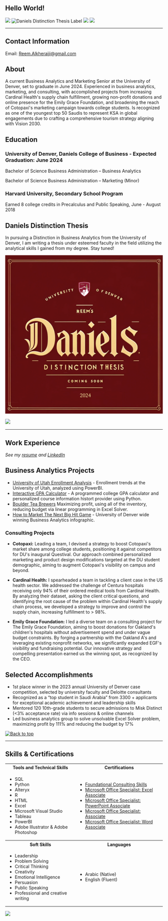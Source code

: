 

## Hello World! 
[<img src="https://user-images.githubusercontent.com/91146906/162140860-bfb69654-5603-49bd-a7a1-a836ab1c772c.svg" height="35"/>](#education)
![Daniels Distinction Thesis Label](images/Daniels%20Distinction%20Thesis%20Label.png)
[<img src="https://user-images.githubusercontent.com/91146906/162140921-207cd392-cfe5-40e6-a84e-0a16e19e405a.svg" height="35"/>](#profExp)
[<img src="https://user-images.githubusercontent.com/91146906/162140965-cf707805-9abd-43f7-8314-4f96794c44dc.svg" height="35"/>](#skills)

<a name="education"></a>
<hr>

## Contact Information
Email: Reem.Alkheraiji@gmail.com

## About
A current Business Analytics and Marketing Senior at the University of Denver, set to graduate in June 2024. Experienced in business analytics, marketing, and consulting, with accomplished projects from increasing Cardinal Health's supply chain fulfillment, growing non-profit donations and online presence for the Emily Grace Foundation, and broadening the reach of Cotopaxi's marketing campaign towards college students. Is recognized as one of the youngest top 50 Saudis to represent KSA in global engagements due to crafting a comprehensive tourism strategy aligning with Vision 2030.

## Education
### University of Denver, Daniels College of Business - Expected Graduation: June 2024
Bachelor of Science Business Administration – Business Analytics

Bachelor of Science Business Administration – Marketing (Minor)

### Harvard University, Secondary School Program
Earned 8 college credits in Precalculus and Public Speaking, June - August 2018

<a name="DanielsDistinction"></a>
## Daniels Distinction Thesis
In pursuing a Distinction in Business Analytics from the University of Denver, I am writing a thesis under esteemed faculty in the field utilizing the analytical skills I gained from my degree. Stay tuned!

<img src="./Distinction%20Coming%20Soon.png" width="520" alt="Distinction Thesis Coming Soon">

[<img src="https://user-images.githubusercontent.com/91146906/152072378-b0168a2d-e85c-47c6-a272-fcfb3f6a44ae.svg" height="35"/>](#top)

<a name="profExp"></a>
<hr>

## Work Experience
<i>See my <a href="/2024.03_Reem_Alkheraiji_Resume.pdf" target="_blank">resume</a> and <a href="https://www.linkedin.com/in/reemalkheraiji" target="_blank">LinkedIn</a></i>

## Business Analytics Projects

- [University of Utah Enrollment Analysis](./University%20of%20Utah%20Enrollment.pdf) - Enrollment trends at the University of Utah, analyzed using PowerBI.
- [Interactive GPA Calculator](./MidProject%20(1).ipynb) - A programmed college GPA calculator and personalized course information histort provider using Python.
- [Boulder Tea Brewers](./Boulder%20Tea%20Brewers%20.pdf) Maximizing profit, using all of the inventory, reducing budget via linear programming in Excel Solver. 
- [How to Market The Next Big Hit Game](./How%20to%20Market%20The%20Next%20Big%20Hit%20Game.pdf) - University of Denver wide winning Business Analytics infographic.

### Consulting Projects

- **Cotopaxi:** Leading a team, I devised a strategy to boost Cotopaxi's market share among college students, positioning it against competitors for DU's inaugural Questival. Our approach combined personalized marketing and product design modifications targeted at the DU student demographic, aiming to augment Cotopaxi's visibility on campus and beyond.

- **Cardinal Health:** I spearheaded a team in tackling a client case in the US health sector. We addressed the challenge of Centura hospitals receiving only 94% of their ordered medical tools from Cardinal Health. By analyzing their dataset, asking the client critical questions, and identifying the root cause of the problem within Cardinal Health's supply chain process, we developed a strategy to improve and control the supply chain, increasing fulfillment to > 98%.

- **Emily Grace Foundation:**  I led a diverse team on a consulting project for The Emily Grace Foundation, aiming to boost donations for Oakland's children's hospitals without advertisement spend and under vague budget constraints. By forging a partnership with the Oakland A's and leveraging existing nonprofit networks, we significantly expanded EGF's visibility and fundraising potential. Our innovative strategy and compelling presentation earned us the winning spot, as recognized by the CEO.

## Selected Accomplishments
 </td>
    <td>
      <ul>
        <li> 1st place winner in the 2023 annual University of Denver case competition, selected by university faculty and Deloitte consultants</li>
        <li> Recognized as a “top student in Saudi Arabia” from 3300 + applicants for exceptional academic achievement and leadership skills</li>
        <li> Mentored 120 10th-grade students to secure admissions to Misk Distinct (<3% acceptance rate) via info sessions & online channels</li>
        <li>Led business analytics group to solve unsolvable Excel Solver problem, maximizing profit by 111% and reducing the budget by 17%</li>
      </ul>
    </td>
  </tr>

<a href="#top">
    <img src="https://user-images.githubusercontent.com/91146906/152072378-b0168a2d-e85c-47c6-a272-fcfb3f6a44ae.svg" height="35" alt="Back to top"/>
  </a>
  
<a name="skills"></a>
<hr>

## Skills & Certifications

<table style="width: 100%; table-layout: fixed;">
  <tr>
    <th>Tools and Technical Skills</th>
    <th>Certifications</th>
  </tr>
  <tr>
    <td>
      <ul>
        <li>SQL</li>
        <li>Python</li>
        <li>Alteryx</li>
        <li>R</li>
        <li>HTML</li>
        <li>Excel</li>
        <li>Microsoft Visual Studio</li>
        <li>Tableau</li>
        <li>PowerBI</li>
        <li>Adobe Illustrator & Adobe Photoshop</li>
      </ul>
    </td>
    <td>
      <ul>
        <li><a href="https://www.virtualbadge.io/certificate-validator?credential=d97a517f-b550-4625-8796-ea6d05151adc">Foundational Consulting Skills</a></li>
        <li><a href="https://www.credly.com/badges/cf54c46a-6673-43a7-af8e-d29a4ba40ffc?source=linked_in_profile">Microsoft Office Specialist: Excel Associate</a></li>
        <li><a href="https://www.credly.com/badges/ec4f9475-0c63-410a-b85d-cd884a6ca09b?source=linked_in_profile">Microsoft Office Specialist: PowerPoint Associate</a></li>
        <li><a href="https://www.credly.com/badges/64a22958-d6fb-4cbd-bfc8-8f6150a98ab2?source=linked_in_profile">Microsoft Office Specialist: Associate</a></li>
        <li><a href="https://www.credly.com/badges/43a5a26c-1dc7-41fe-85e9-2bb36c3cd1a4?source=linked_in_profile">Microsoft Office Specialist: Word Associate</a></li>
      </ul>
    </td>
  </tr>
  <tr>
    <th>Soft Skills</th>
    <th>Languages</th>
  </tr>
  <tr>
    <td>
      <ul>
        <li>Leadership</li>
        <li>Problem Solving</li>
        <li>Critical Thinking</li>
        <li>Creativity</li>
        <li>Emotional Intelligence</li>
        <li>Persuasion</li>
        <li>Public Speaking</li>
        <li>Professional and creative writing</li>
      </ul>
    </td>
    <td>
      <ul>
        <li>Arabic (Native)</li>
        <li>English (Fluent)</li>
      </ul>
    </td>
  </tr>
</table>


[<img src="https://user-images.githubusercontent.com/91146906/152072378-b0168a2d-e85c-47c6-a272-fcfb3f6a44ae.svg" height="35"/>](#top)
